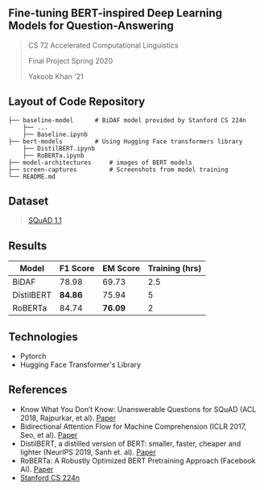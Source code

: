 ## Fine-tuning BERT-inspired Deep Learning Models for Question-Answering
> CS 72 Accelerated Computational Linguistics
> 
> Final Project Spring 2020
>
> Yakoob Khan '21 

## Layout of Code Repository

    ├── baseline-model      # BiDAF model provided by Stanford CS 224n
        ├── ...
    	├── Baseline.ipynb 
    ├── bert-models      	# Using Hugging Face transformers library
        ├── DistilBERT.ipynb 
        ├── RoBERTa.ipynb
    ├── model-architectures     # images of BERT models 
    ├── screen-captures         # Screenshots from model training         
    └── README.md

## Dataset
> [SQuAD 1.1](https://rajpurkar.github.io/SQuAD-explorer/explore/1.1/dev/)

## Results
Model |F1 Score | EM Score | Training (hrs)
--- | --- | --- | ---
BiDAF| 78.98 | 69.73 | 2.5 
DistilBERT | **84.86** | 75.94 | 5
RoBERTa | 84.74 | **76.09** | 2

## Technologies
* Pytorch
* Hugging Face Transformer's Library

## References
* Know What You Don’t Know: Unanswerable Questions for SQuAD (ACL 2018, Rajpurkar, et al). [Paper](https://arxiv.org/pdf/1806.03822.pdf)
* Bidirectional Attention Flow for Machine Comprehension (ICLR 2017, Seo, et al). [Paper](https://arxiv.org/pdf/1611.01603.pdf)
* DistilBERT, a distilled version of BERT: smaller,
faster, cheaper and lighter (NeurIPS 2019, Sanh et. al). [Paper](https://arxiv.org/pdf/1910.01108.pdf)
* RoBERTa: A Robustly Optimized BERT Pretraining Approach (Facebook AI). [Paper](https://arxiv.org/pdf/1907.11692.pdf)
* [Stanford CS 224n](https://web.stanford.edu/class/archive/cs/cs224n/cs224n.1194/index.html)





